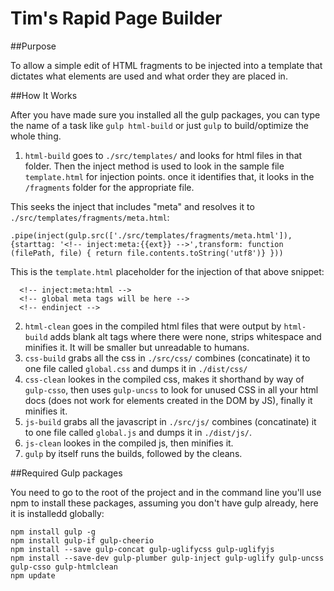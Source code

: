 # Tim's Rapid Page Builder

##Purpose

To allow a simple edit of HTML fragments to be injected into a template that dictates what elements are used and what order they are placed in.

##How It Works

After you have made sure you installed all the gulp packages, you can type the name of a task like `gulp html-build` or just `gulp` to build/optimize the whole thing.

1. `html-build` goes to `./src/templates/` and looks for html files in that folder. Then the inject method is used to look in the sample file `template.html` for injection points. once it identifies that, it looks in the `/fragments` folder for the appropriate file.

This seeks the inject that includes "meta" and resolves it to `./src/templates/fragments/meta.html`:
```
.pipe(inject(gulp.src(['./src/templates/fragments/meta.html']), {starttag: '<!-- inject:meta:{{ext}} -->',transform: function (filePath, file) { return file.contents.toString('utf8')} }))
```

This is the `template.html` placeholder for the injection of that above snippet:
```
  <!-- inject:meta:html -->
  <!-- global meta tags will be here -->
  <!-- endinject -->
  ```

  2. `html-clean` goes in the compiled html files that were output by `html-build` adds blank alt tags where there were none, strips whitespace and minifies it. It will be smaller but unreadable to humans.
  3. `css-build` grabs all the css in `./src/css/` combines (concatinate) it to one file called `global.css` and dumps it in `./dist/css/`
  4. `css-clean` lookes in the compiled css, makes it shorthand by way of `gulp-csso`, then uses `gulp-uncss` to look for unused CSS in all your html docs (does not work for elements created in the DOM by JS), finally it minifies it.
  5. `js-build` grabs all the javascript in `./src/js/` combines (concatinate) it to one file called `global.js` and dumps it in `./dist/js/`.
  6. `js-clean` lookes in the compiled js, then minifies it.
  7. `gulp` by itself runs the builds, followed by the cleans.

##Required Gulp packages

  You need to go to the root of the project and in the command line you'll use npm to install these packages, assuming you don't have gulp already, here it is installedd globally:
```
npm install gulp -g
npm install gulp-if gulp-cheerio
npm install --save gulp-concat gulp-uglifycss gulp-uglifyjs
npm install --save-dev gulp-plumber gulp-inject gulp-uglify gulp-uncss gulp-csso gulp-htmlclean
npm update
```